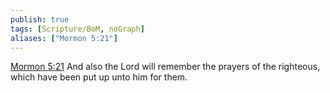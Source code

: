 ```yaml
---
publish: true
tags: [Scripture/BoM, noGraph]
aliases: ["Mormon 5:21"]
---
```

[Mormon 5:21](https://churchofjesuschrist.org/study/scriptures/bofm/morm/5?lang=eng&id=p21#p21) And also the Lord will remember the prayers of the righteous, which have been put up unto him for them.
